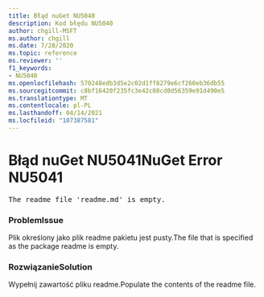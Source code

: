 ```yaml
---
title: Błąd nuGet NU5040
description: Kod błędu NU5040
author: chgill-MSFT
ms.author: chgill
ms.date: 7/28/2020
ms.topic: reference
ms.reviewer: ''
f1_keywords:
- NU5040
ms.openlocfilehash: 570248edb3d5e2c02d1ff8279e6cf260eb36db55
ms.sourcegitcommit: c8bf16420f235fc3e42c08cd0d56359e91d490e5
ms.translationtype: MT
ms.contentlocale: pl-PL
ms.lasthandoff: 04/14/2021
ms.locfileid: "107387581"
---
```

# <a name="nuget-error-nu5041"></a><span data-ttu-id="1e360-103">Błąd nuGet NU5041</span><span class="sxs-lookup"><span data-stu-id="1e360-103">NuGet Error NU5041</span></span>

<pre>The readme file 'readme.md' is empty.</pre>


### <a name="issue"></a><span data-ttu-id="1e360-104">Problem</span><span class="sxs-lookup"><span data-stu-id="1e360-104">Issue</span></span> 

<span data-ttu-id="1e360-105">Plik określony jako plik readme pakietu jest pusty.</span><span class="sxs-lookup"><span data-stu-id="1e360-105">The file that is specified as the package readme is empty.</span></span>


### <a name="solution"></a><span data-ttu-id="1e360-106">Rozwiązanie</span><span class="sxs-lookup"><span data-stu-id="1e360-106">Solution</span></span>

<span data-ttu-id="1e360-107">Wypełnij zawartość pliku readme.</span><span class="sxs-lookup"><span data-stu-id="1e360-107">Populate the contents of the readme file.</span></span>
